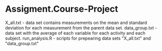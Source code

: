 # Assigment.Course-Project

X_all.txt - data set contains measurements on the mean and standard deviation for each measurement from the parent data set.
data_group.txt - data set with the average of each variable for each activity and each subject.
run_analysis.R - scripts for prepearing data sets "X_all.txt" and "data_group.txt"




